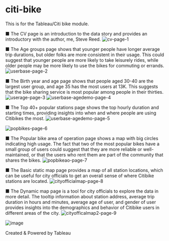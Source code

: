 # citi-bike
This is for the Tableau/Citi bike module.


■ The CV page is an introduction to the data story and provides an introductory with the author, me, Steve Reed.
![cv-page-1](https://user-images.githubusercontent.com/97980927/225094378-e42e726e-7160-4551-85b4-8ff6f6574dca.PNG)

■ The Age groups page shows that younger people have longer average trip durations, but older folks are more consistent in their usage. This could suggest that younger people are more likely to take leisurely rides, while older people may be more likely to use the bikes for commuting or errands.
![userbase-page-2](https://user-images.githubusercontent.com/97980927/225094434-f1aefcc2-9cf0-4a3e-8387-a0656ad412a5.PNG)

■ The Birth year and age page shows that people aged 30-40 are the largest user group, and age 35 has the most users at 13K. This suggests that the bike sharing service is most popular among people in their thirties.
![userage-page-3](https://user-images.githubusercontent.com/97980927/225124136-8e00c9c1-13ce-485b-b5fc-ef07d7b46a3e.PNG)
![userbase-agedemo-page-4](https://user-images.githubusercontent.com/97980927/225094476-96514ce3-b614-4857-85f4-4862660143a6.PNG)

■ The Top 40+ popular stations page shows the top hourly duration and starting times, providing insights into when and where people are using Citibikes the most.
![userbase-agedemo-page-5](https://user-images.githubusercontent.com/97980927/225094513-f531aac1-8247-4884-b584-e81a6509bc00.PNG)

![popbikes-page-6](https://user-images.githubusercontent.com/97980927/225094528-e4557dd1-3bce-4c01-bc68-888a9855888d.PNG)

■ The Popular bike area of operation page shows a map with big circles indicating high usage. The fact that two of the most popular bikes have a small group of users could suggest that they are more reliable or well-maintained, or that the users who rent them are part of the community that shares the bikes.
![popbikeao-page-7](https://user-images.githubusercontent.com/97980927/225124393-564c48fc-4706-4a6d-9a43-34a6bf43de39.PNG)

■ The Basic static map page provides a map of all station locations, which can be useful for city officials to get an overall sense of where Citibike stations are located.
![cityofficialmap-page-8](https://user-images.githubusercontent.com/97980927/225094556-69ea6e82-f77a-4074-b6e2-07bbdbb52d54.PNG)

■ The Dynamic map page is a tool for city officials to explore the data in more detail. The tooltip information about station address, average trip duration in hours and minutes, average age of user, and gender of user provides insights into the demographics and behavior of Citibike users in different areas of the city.
![cityofficalmap2-page-9](https://user-images.githubusercontent.com/97980927/225094579-ec8d2634-66c8-41d2-91b9-81de4f7075f7.PNG)

![image](https://user-images.githubusercontent.com/97980927/225116573-66cb6a7b-a3d4-4605-903b-fe79840a8721.png)

Created & Powered by Tableau
